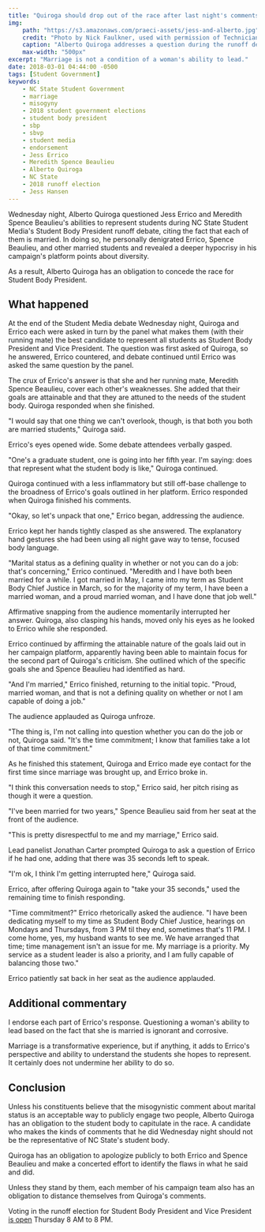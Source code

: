 ```yaml
---
title: "Quiroga should drop out of the race after last night's comments"
img:
    path: "https://s3.amazonaws.com/praeci-assets/jess-and-alberto.jpg"
    credit: "Photo by Nick Faulkner, used with permission of Technician"
    caption: "Alberto Quiroga addresses a question during the runoff debate Wednesday night as Jess Errico looks on."
    max-width: "500px"
excerpt: "Marriage is not a condition of a woman's ability to lead."
date: 2018-03-01 04:44:00 -0500
tags: [Student Government]
keywords:
    - NC State Student Government
    - marriage
    - misogyny
    - 2018 student government elections
    - student body president
    - sbp
    - sbvp
    - student media
    - endorsement
    - Jess Errico
    - Meredith Spence Beaulieu
    - Alberto Quiroga
    - NC State
    - 2018 runoff election
    - Jess Hansen
---
```


Wednesday night, Alberto Quiroga questioned Jess Errico and Meredith Spence Beaulieu's abilities to represent students during NC State Student Media's Student Body President runoff debate, citing the fact that each of them is married. In doing so, he personally denigrated Errico, Spence Beaulieu, and other married students and revealed a deeper hypocrisy in his campaign's platform points about diversity.

As a result, Alberto Quiroga has an obligation to concede the race for Student Body President.

## What happened

At the end of the Student Media debate Wednesday night, Quiroga and Errico each were asked in turn by the panel what makes them (with their running mate) the best candidate to represent all students as Student Body President and Vice President. The question was first asked of Quiroga, so he answered, Errico countered, and debate continued until Errico was asked the same question by the panel.

The crux of Errico's answer is that she and her running mate, Meredith Spence Beaulieu, cover each other's weaknesses. She added that their goals are attainable and that they are attuned to the needs of the student body. Quiroga responded when she finished.

"I would say that one thing we can't overlook, though, is that both you both are married students," Quiroga said.

Errico's eyes opened wide. Some debate attendees verbally gasped.

"One's a graduate student, one is going into her fifth year. I'm saying: does that represent what the student body is like," Quiroga continued.

Quiroga continued with a less inflammatory but still off-base challenge to the broadness of Errico's goals outlined in her platform. Errico responded when Quiroga finished his comments.

"Okay, so let's unpack that one," Errico began, addressing the audience.

Errico kept her hands tightly clasped as she answered. The explanatory hand gestures she had been using all night gave way to tense, focused body language.

"Marital status as a defining quality in whether or not you can do a job: that's concerning," Errico continued. "Meredith and I have both been married for a while. I got married in May, I came into my term as Student Body Chief Justice in March, so for the majority of my term, I have been a married woman, and a proud married woman, and I have done that job well."

Affirmative snapping from the audience momentarily interrupted her answer. Quiroga, also clasping his hands, moved only his eyes as he looked to Errico while she responded.

Errico continued by affirming the attainable nature of the goals laid out in her campaign platform, apparently having been able to maintain focus for the second part of Quiroga's criticism. She outlined which of the specific goals she and Spence Beaulieu had identified as hard.

"And I'm married," Errico finished, returning to the initial topic. "Proud, married woman, and that is not a defining quality on whether or not I am capable of doing a job."

The audience applauded as Quiroga unfroze.

"The thing is, I'm not calling into question whether you can do the job or not, Quiroga said. "It's the time commitment; I know that families take a lot of that time commitment."

As he finished this statement, Quiroga and Errico made eye contact for the first time since marriage was brought up, and Errico broke in.

"I think this conversation needs to stop," Errico said, her pitch rising as though it were a question.

"I've been married for two years," Spence Beaulieu said from her seat at the front of the audience.

"This is pretty disrespectful to me and my marriage," Errico said.

Lead panelist Jonathan Carter prompted Quiroga to ask a question of Errico if he had one, adding that there was 35 seconds left to speak.

"I'm ok, I think I'm getting interrupted here," Quiroga said.

Errico, after offering Quiroga again to "take your 35 seconds," used the remaining time to finish responding.

"Time commitment?" Errico rhetorically asked the audience. "I have been dedicating myself to my time as Student Body Chief Justice, hearings on Mondays and Thursdays, from 3 PM til they end, sometimes that's 11 PM. I come home, yes, my husband wants to see me. We have arranged that time; time management isn't an issue for me. My marriage is a priority. My service as a student leader is also a priority, and I am fully capable of balancing those two."

Errico patiently sat back in her seat as the audience applauded.

## Additional commentary

I endorse each part of Errico's response. Questioning a woman's ability to lead based on the fact that she is married is ignorant and corrosive.

Marriage is a transformative experience, but if anything, it adds to Errico's perspective and ability to understand the students she hopes to represent. It certainly does not undermine her ability to do so.

## Conclusion

Unless his constituents believe that the misogynistic comment about marital status is an acceptable way to publicly engage two people, Alberto Quiroga has an obligation to the student body to capitulate in the race. A candidate who makes the kinds of comments that he did Wednesday night should not be the representative of NC State's student body.

Quiroga has an obligation to apologize publicly to both Errico and Spence Beaulieu and make a concerted effort to identify the flaws in what he said and did.

Unless they stand by them, each member of his campaign team also has an obligation to distance themselves from Quiroga's comments.

Voting in the runoff election for Student Body President and Vice President [is open](http://getinvolved.ncsu.edu) Thursday 8 AM to 8 PM.